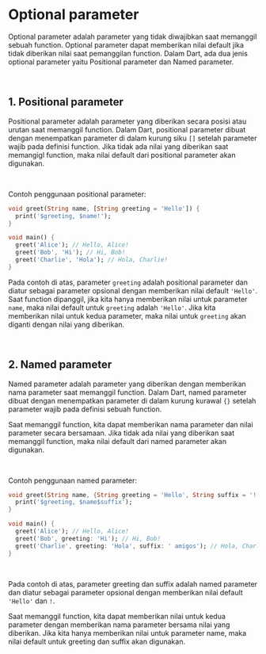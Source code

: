 # Optional parameter

Optional parameter adalah parameter yang tidak diwajibkan saat memanggil sebuah function. Optional parameter dapat memberikan nilai default jika tidak diberikan nilai saat pemanggilan function. Dalam Dart, ada dua jenis optional parameter yaitu Positional parameter dan Named parameter.

</br>

## 1\. Positional parameter

Positional parameter adalah parameter yang diberikan secara posisi atau urutan saat memanggil function. Dalam Dart, positional parameter dibuat dengan menempatkan parameter di dalam kurung siku `[]` setelah parameter wajib pada definisi function. Jika tidak ada nilai yang diberikan saat memangigl function, maka nilai default dari positional parameter akan digunakan.

</br>

Contoh penggunaan positional parameter:
```Dart
void greet(String name, [String greeting = 'Hello']) {
  print('$greeting, $name!');
}

void main() {
  greet('Alice'); // Hello, Alice!
  greet('Bob', 'Hi'); // Hi, Bob!
  greet('Charlie', 'Hola'); // Hola, Charlie!
}
```

Pada contoh di atas, parameter `greeting` adalah positional parameter dan diatur sebagai parameter opsional dengan memberikan nilai default `'Hello'`. Saat function dipanggil, jika kita hanya memberikan nilai untuk parameter `name`, maka nilai default untuk `greeting` adalah `'Hello'`. Jika kita memberikan nilai untuk kedua parameter, maka nilai untuk `greeting` akan diganti dengan nilai yang diberikan.

</br>

## 2\. Named parameter

Named parameter adalah parameter yang diberikan dengan memberikan nama parameter saat memanggil function. Dalam Dart, named parameter dibuat dengan menempatkan parameter di dalam kurung kurawal `{}` setelah parameter wajib pada definisi sebuah function.

Saat memanggil function, kita dapat memberikan nama parameter dan nilai parameter secara bersamaan. Jika tidak ada nilai yang diberikan saat memanggil function, maka nilai default dari named parameter akan digunakan.

</br>

Contoh penggunaan named parameter:

```Dart
void greet(String name, {String greeting = 'Hello', String suffix = '!'}) {
  print('$greeting, $name$suffix');
}

void main() {
  greet('Alice'); // Hello, Alice!
  greet('Bob', greeting: 'Hi'); // Hi, Bob!
  greet('Charlie', greeting: 'Hola', suffix: ' amigos'); // Hola, Charlie amigos!
}
```

</br>

Pada contoh di atas, parameter greeting dan suffix adalah named parameter dan diatur sebagai parameter opsional dengan memberikan nilai default `'Hello'` dan `!`. 

Saat memanggil function, kita dapat memberikan nilai untuk kedua parameter dengan memberikan nama parameter bersama nilai yang diberikan. Jika kita hanya memberikan nilai untuk parameter name, maka nilai default untuk greeting dan suffix akan digunakan.
